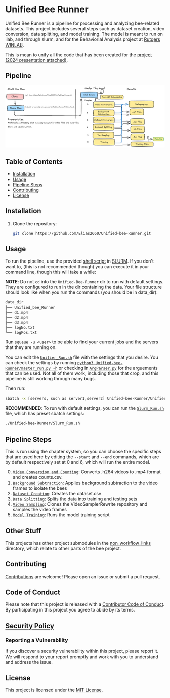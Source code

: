 # Unified Bee Runner

Unified Bee Runner is a pipeline for processing and analyzing bee-related datasets. This project includes several steps such as dataset creation, video conversion, data splitting, and model training. The model is meant to run on ilab, and through slurm, and for the Behaviorial Analysis project at [Rutgers WINLAB](https://www.winlab.rutgers.edu/).

This is mean to unify all the code that has been created for the [project (2024 presentation attached)](https://docs.google.com/presentation/d/1j25c85SZ_8YPYvNdfubfVlN3Zx5B-090/edit?usp=sharing&ouid=110217722607110726120&rtpof=true&sd=true). 


## Pipeline

![PipelineImage](RunImage.png)

## Table of Contents

- [Installation](#installation)
- [Usage](#usage)
- [Pipeline Steps](#pipeline-steps)
- [Contributing](#contributing)
- [License](#license)

## Installation

1. Clone the repository:

   ```sh
   git clone https://github.com/Elias2660/Unified-bee-Runner.git
   ```

## Usage

To run the pipeline, use the provided [shell script](Unifier_Run.sh) in [SLURM](https://slurm.schedmd.com/documentation.html). If you don't want to, (this is not recommended though) you can execute it in your command line, though this will take a while:

**NOTE**: Do not `cd` into the `Unified-Bee-Runner` dir to run with default settings. They are configured to run in the dir containing the data. Your file structure should look like when you run the commands (you should be in data_dir):

```
data_dir
├── Unified_bee_Runner
├── d1.mp4
├── d2.mp4
├── d3.mp4
├── logNo.txt
└── logPos.txt
```

Run `squeue -u <user>` to be able to find your current jobs and the servers that they are running on.

You can edit the [`Unifier_Run.sh`](Unifier_Run.sh) file with the settings that you desire. You can check the settings by running [`python3 Unified-bee-Runner/master_run.py -h`](master_run.py) or checking in [`ArgParser.py`](ArgParser.py) for the arguements that can be used. Not all of them work, including those that crop, and this pipeline is still working through many bugs.

Then run:

```sh
sbatch -x [servers, such as server1,server2] Unified-bee-Runner/Unifier_Run.sh
```

**RECOMMENDED**: To run with default settings, you can run the [`Slurm_Run.sh`](Slurm_Run.sh) file, which has preset sbatch settings:

```sh
./Unified-bee-Runner/Slurm_Run.sh
```

## Pipeline Steps

This is run using the chapter system, so you can choose the specific steps that are used here by editing the `--start` and `--end` commands, which are by default respectively set at 0 and 6, which will run the entire model.

0. [`Video Conversion and Counting`](https://github.com/Elias2660/Video_Frame_Counter): Converts .h264 videos to .mp4 format and creates counts.csv.
1. [`Background Subtraction`](https://github.com/Elias2660/Video_Subtractions): Applies background subtraction to the video frames to isolate the bees
2. [`Dataset Creation`](https://github.com/Elias2660/Dataset_Creator): Creates the dataset.csv
3. [`Data Splitting`](https://github.com/Elias2660/working_bee_analysis/blob/main/make_validation_training.py): Splits the data into training and testing sets
4. [`Video Sampling`](https://github.com/Elias2660/VideoSamplerRewrite): Clones the VideoSamplerRewrite repository and samples the video frames
5. [`Model Training`](https://github.com/bfirner/bee_analysis/blob/main/VidActRecTrain.py): Runs the model training script

## Other Stuff

This projects has other project submodules in the [non_workflow_links](non_workflow_links/) directory, which relate to other parts of the bee project.

## Contributing

[Contributions](CONTRIBUTING.md) are welcome! Please open an issue or submit a pull request.

## Code of Conduct

Please note that this project is released with a [Contributor Code of Conduct](CODE_OF_CONDUCT.md). By participating in this project you agree to abide by its terms.

## [Security Policy](SECURITY.md)

### Reporting a Vulnerability

If you discover a security vulnerability within this project, please report it. We will respond to your report promptly and work with you to understand and address the issue.

## License

This project is licensed under the [MIT License](LICENSE).

